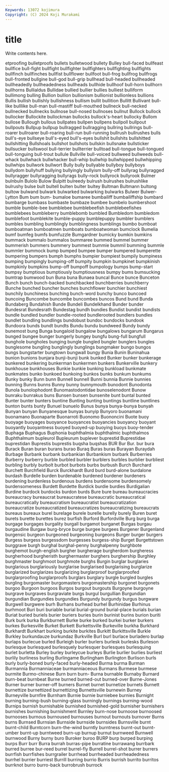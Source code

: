 ```yaml
---
Keywords: 13072 kojimura
Copyright: (C) 2024 Koji Murakami
---
```


# title

Write contents here.



etproofing bulletproofs bullets bulletwood bullety Bulley bull-faced
bullfeast bullfice bull-fight bullfight bullfighter bullfighters bullfighting bullfights bullfinch bullfinches
bullfist bullflower bullfoot bull-frog bullfrog bullfrogs bull-fronted bullgine bull-god bull-grip
bullhead bull-headed bullheaded bullheadedly bullheadedness bullheads bullhide bullhoof bull-horn bullhorn
bullhorns Bullialdus Bullidae bullied bullier bullies bulliest bulliform bullimong bulling
Bullion bullion bullionism bullionist bullionless bullions Bullis bullish bullishly bullishness
bullism bullit bullition Bullitt Bullivant bull-like bulllike bull-man bull-mastiff bull-mouthed
bullneck bull-necked bullnecked bullnecks bullnose bull-nosed bullnoses bullnut Bullock bullock
bullocker Bullockite bullockman bullocks bullock's-heart bullocky Bullom bullose Bullough bullous
bullpates bullpen bullpens bullpoll bullpout bullpouts Bullpup bullpup bullragged bullragging
bullring bullrings bull-roarer bullroarer bull-roaring bull-run bull-running bullrush bullrushes bulls
bull's-eye bullseye bull's-eyed bull's-eyes bullshit bullshits bullshitted bullshitting Bullshoals bullshot
bullshots bullskin bullsnake bullsticker bullsucker bullswool bull-terrier bullterrier bulltoad bull-tongue
bull-tongued bull-tonguing bull-trout bullule Bullville bull-voiced bullweed bullweeds bull-whack bullwhack
bullwhacker bull-whip bullwhip bullwhipped bullwhipping bullwhips bullwork bullwort Bully bully
bullyable bullyboy bullyboys bullydom bullyhuff bullying bullyingly bullyism bully-off bullyrag
bullyragged bullyragger bullyragging bullyrags bully-rock bullyrock bullyrook Bulmer bulnbuln Bulolo
Bulow Bulpitt bulreedy bulrush bulrushes bulrushlike bulrushy bulse bult bultell
bulten bulter bultey Bultman Bultmann bultong bultow bulwand bulwark bulwarked
bulwarking bulwarks Bulwer Bulwer-Lytton Bum bum bum- bumaloe bumaree bumbailiff
bumbailiffship bumbard bumbarge bumbass bumbaste bumbaze bumbee bumbelo bumbershoot bumble
bumble-bee bumblebee bumblebeefish bumblebeefishes bumblebees bumbleberry bumblebomb bumbled Bumbledom bumbledom
bumblefoot bumblekite bumble-puppy bumblepuppy bumbler bumblers bumbles bumbling bumblingly bumblingness
bumblings bumbo bumboat bumboatman bumboatmen bumboats bumboatwoman bumclock Bumelia bumf
bumfeg bumfs bumfuzzle Bumgardner bumicky bumkin bumkins bummack bummalo bummalos
bummaree bummed bummel bummer bummerish bummers bummery bummest bummie bummil
bumming bummle bummler bummock bump bumped bumpee bumper bumpered bumperette
bumpering bumpers bumph bumphs bumpier bumpiest bumpily bumpiness bumping bumpingly
bumping-off bumpity bumpkin bumpkinet bumpkinish bumpkinly bumpkins bump-off bumpoff bumpology
bumps bump-start bumpsy bumptious bumptiously bumptiousness bumpy bums bumsucking bumtrap
bumwood bun Buna buna Bunaea buncal Bunce bunce Bunceton Bunch
bunch bunch-backed bunchbacked bunchberries bunchberry Bunche bunched buncher bunches bunchflower
bunchier bunchiest bunchily bunchiness bunching bunch-word bunchy bunco buncoed buncoing
Buncombe buncombe buncombes buncos Bund bund Bunda Bundaberg Bundahish Bunde
Bundeli Bundelkhand Bunder bunder Bundesrat Bundesrath Bundestag bundh bundies Bundist
bundist bundists bundle bundled bundler bundle-rooted bundlerooted bundlers bundles bundlet
bundling bundlings bundobust bundoc bundocks bundook Bundoora bunds bundt bundts
Bundu bundu bundweed Bundy bundy bunemost bung Bunga bungaloid bungalow
bungalows bungarum Bungarus bunged bungee bunger bungerly bungey bungfu bung-full
bungfull bunghole bungholes bunging bungle bungled bungler bunglers bungles bunglesome
bungling bunglingly bunglings bungmaker bungo bungos bungs bungstarter bungtown bungwall
bungy Bunia Bunin Buninahua bunion bunions bunjara bunji-bunji bunk bunked
Bunker bunker bunkerage bunkered bunkering bunkerman bunkermen bunkers Bunkerville bunkery
bunkhouse bunkhouses Bunkie bunkie bunking bunkload bunkmate bunkmates bunko bunkoed
bunkoing bunkos bunks bunkum bunkums Bunky bunky Bunn bunn Bunnell
bunnell Bunni bunnia Bunnie bunnies bunning Bunns bunns Bunny bunny
bunnymouth bunodont Bunodonta Bunola bunolophodont Bunomastodontidae bunoselenodont Bunow bunraku bunrakus
buns Bunsen bunsen bunsenite bunt buntal bunted Bunter bunter bunters
buntine Bunting bunting buntings buntline buntlines bunton bunts bunty Bunuel
bunuelo Bunus bunya bunya-bunya bunyah Bunyan bunyan Bunyanesque bunyas bunyip
Bunyoro buonamani buonamano Buonaparte Buonarroti Buonomo Buononcini Buote buoy buoyage
buoyages buoyance buoyances buoyancies buoyancy buoyant buoyantly buoyantness buoyed buoyed-up
buoying buoys buoy-tender Buphaga Buphagus Buphonia buphthalmia buphthalmic buphthalmos Buphthalmum
bupleurol Bupleurum buplever buprestid Buprestidae buprestidan Buprestis buprestis buqsha buqshas
BUR Bur Bur. bur bura Burack Buran buran burans burao
Buraq Buras buras Burayan Buraydah Burbage Burbank burbank burbankian Burbankism
burbark Burberries Burberry burberry burble burbled burbler burblers burbles burblier
burbliest burbling burbly burbolt burbot burbots burbs burbush Burch Burchard
Burchett Burchfield Burck Burckhardt Burd burd burd-alone burdalone burdash Burdelle
burden burdenable burdened burdener burdeners burdening burdenless burdenous burdens burdensome
burdensomely burdensomeness Burdett Burdette Burdick burdie burdies Burdigalian Burdine burdock
burdocks burdon burds Bure bure bureau bureaucracies bureaucracy bureaucrat bureaucratese
bureaucratic bureaucratical bureaucratically bureaucratism bureaucratist bureaucratization bureaucratize bureaucratized bureaucratizes bureaucratizing
bureaucrats bureaus bureaux burel burelage burele burelle burelly burely Buren
buret burets burette burettes burez burfish Burford Burfordville Burg burg
burga burgage burgages burgality burgall burgamot burganet Burgas burgau burgaudine
Burgaw burg-bryce burge burgee burgees Burgener Burgenland burgensic burgeon burgeoned
burgeoning burgeons Burger burger burgers Burgess burgess burgessdom burgesses burgess-ship
Burget Burgettstown burggrave burgh burghal burghal-penny burghalpenny burghbote burghemot burgh-english
burgher burgherage burgherdom burgheress burgherhood burgheristh burghermaster burghers burghership Burghley
burghmaster burghmoot burghmote burghs Burgin burglar burglaries burglarious burglariously burglarise
burglarised burglarising burglarize burglarized burglarizes burglarizing burglarproof burglarproofed burglarproofing burglarproofs
burglars burglary burgle burgled burgles burgling burgomaster burgomasters burgomastership burgonet
burgonets burgoo Burgoon burgoos Burgos burgout burgouts Burgoyne burgoyne burgrave
burgraves burgraviate burgs burgul burgullian Burgundian burgundian Burgundies burgundies Burgundy
burgundy burgus burgware Burgwell burgwere burh Burhans burhead burhel Burhinidae
Burhinus burhmoot Buri buri buriable burial burial-ground burial-place burials burian
Buriat buried buriels burier buriers buries burin burinist burins burion
buriti Burk burk burka Burkburnett Burke burke burked burkei burker
burkers burkes Burkesville Burket Burkett Burkettsville Burkeville burkha Burkhard Burkhardt
Burkhart burking burkite burkites Burkitt Burkittsville Burkle Burkley burkundauze burkundaz
Burkville Burl burl burlace burladero burlap burlaps burlecue burled Burleigh
burler burlers burlesk burlesks Burleson burlesque burlesqued burlesquely burlesquer burlesques
burlesquing burlet burletta Burley burley burleycue burleys Burlie burlier burlies
burliest burlily burliness burling Burlingame Burlingham Burlington Burlison burls burly
burly-boned burly-faced burly-headed Burma burma Burman Burmannia Burmanniaceae burmanniaceous Burmans
Burmese burmese burmite Burmo-chinese Burn burn burn- Burna burnable Burnaby
Burnard burn-beat burnbeat Burne burned burned-out burned-over Burne-Jones Burner burner
burner-off burners Burnet burnet burnetize burnets Burnett burnettize burnettized burnettizing
Burnettsville burnewin Burney Burneyville burnfire Burnham Burnie burnie burniebee burnies
Burnight burning burning-bush burning-glass burningly burnings burning-wood Burnips burnish burnishable
burnished burnished-gold burnisher burnishers burnishes burnishing burnishment Burnley burn-nose burnoose
burnoosed burnooses burnous burnoused burnouses burnout burnouts burnover Burns burns
Burnsed Burnsian Burnside burnside burnsides Burnsville burnt burnt-child Burntcorn burn-the-wind
burntly burntness burnt-out burnt-umber burnt-up burntweed burn-up burnup burnut burnweed
Burnwell burnwood Burny burny buro Buroker buroo BURP burp burped
burping burps Burr burr Burra burrah burras-pipe burratine burrawang burrbark
burred burree bur-reed burrel burrel-fly Burrell burrel-shot burrer burrers burrfish
burrfishes burrgrailer burrhead burrheaded burrheadedness burrhel burrier burriest Burrill burring
burrio Burris burrish burrito burritos burrknot burro burro-back burrobrush burrock
